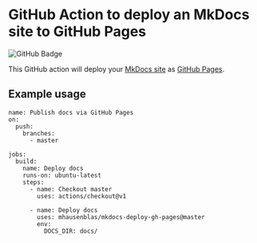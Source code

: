 # GitHub Action to deploy an MkDocs site to GitHub Pages

![GitHub Badge](https://github.com/mhausenblas/mkdocs-deploy-gh-pages/workflows/Build/badge.svg)

This GitHub action will deploy your [MkDocs site](https://www.mkdocs.org/) as [GitHub Pages](https://pages.github.com/).

## Example usage

```shell
name: Publish docs via GitHub Pages
on:
  push:
    branches:
      - master

jobs:
  build:
    name: Deploy docs
    runs-on: ubuntu-latest
    steps:
      - name: Checkout master
        uses: actions/checkout@v1

      - name: Deploy docs
        uses: mhausenblas/mkdocs-deploy-gh-pages@master
        env:
          DOCS_DIR: docs/
```

